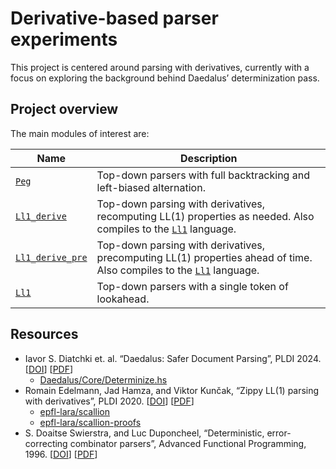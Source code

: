 # Derivative-based parser experiments

This project is centered around parsing with derivatives, currently with a focus
on exploring the background behind Daedalus’ determinization pass.

## Project overview

The main modules of interest are:

| Name | Description |
| ---- | ----------- |
| [`Peg`] | Top-down parsers with full backtracking and left-biased alternation. |
| [`Ll1_derive`] | Top-down parsing with derivatives, recomputing LL(1) properties as needed. Also compiles to the [`Ll1`] language. |
| [`Ll1_derive_pre`] | Top-down parsing with derivatives, precomputing LL(1) properties ahead of time. Also compiles to the [`Ll1`] language. |
| [`Ll1`] | Top-down parsers with a single token of lookahead. |

[`Peg`]: lib/syntax/ll.ml
[`Ll1_derive`]: lib/syntax/ll1_derive.ml
[`Ll1_derive_pre`]: lib/syntax/ll1_derive_precomp.ml
[`Ll1`]: lib/syntax/ll1.ml

## Resources

- Iavor S. Diatchki et. al. “Daedalus: Safer Document Parsing”, PLDI 2024.
  [[DOI](https://doi.org/10.1145/3656410)]
  [[PDF](https://dl.acm.org/doi/pdf/10.1145/3656410)]
  - [Daedalus/Core/Determinize.hs](https://github.com/GaloisInc/daedalus/blob/347ab98b175201e5e41ee5a935fa2a6ed5d89cb2/daedalus-core/src/Daedalus/Core/Determinize.hs)
- Romain Edelmann, Jad Hamza, and Viktor Kunčak, “Zippy LL(1) parsing with derivatives”, PLDI 2020.
  [[DOI](https://doi.org/10.1145/3385412.3385992)]
  [[PDF](https://lara.epfl.ch/~kuncak/papers/EdelmannETAL20ZippyLLParsingDerivatives.pdf)]
  - [epfl-lara/scallion](https://github.com/epfl-lara/scallion)
  - [epfl-lara/scallion-proofs](https://github.com/epfl-lara/scallion-proofs)
- S. Doaitse Swierstra, and Luc Duponcheel, “Deterministic, error-correcting combinator parsers”, Advanced Functional Programming, 1996.
  [[DOI](https://doi.org/10.1007/3-540-61628-4_7)]
  [[PDF](https://www.cs.tufts.edu/~nr/cs257/archive/doaitse-swierstra/LL1.pdf)]
